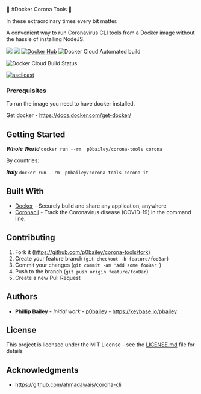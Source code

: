 🐳 #Docker Corona Tools 🦠

In these extraordinary times every bit matter.

A convenient way to run Coronavirus CLI tools from a Docker image without the hassle of installing NodeJS.

[![](https://images.microbadger.com/badges/image/p0bailey/corona-tools.svg)](http://microbadger.com/images/p0bailey/corona-tools "Get your own image badge on microbadger.com")
[![](https://images.microbadger.com/badges/version/p0bailey/corona-tools.svg)](https://hub.docker.com/r/p0bailey/corona-tools/)
[![Docker Hub](http://img.shields.io/docker/pulls/p0bailey/corona-tools.svg)](https://hub.docker.com/r/p0bailey/corona-tools/)
![Docker Cloud Automated build](https://img.shields.io/docker/cloud/automated/p0bailey/corona-tools) 

![Docker Cloud Build Status](https://img.shields.io/docker/cloud/build/p0bailey/corona-tools?style=for-the-badge)

[![asciicast](https://asciinema.org/a/HK2sKol9pDVBV9Ml0zo75yMIu.svg)](https://asciinema.org/a/HK2sKol9pDVBV9Ml0zo75yMIu)

### Prerequisites

To run the image you need to have docker installed.

Get docker - https://docs.docker.com/get-docker/

## Getting Started

***Whole World*** `docker run --rm  p0bailey/corona-tools corona`

By countries: 

***Italy*** `docker run --rm  p0bailey/corona-tools corona it`

## Built With

* [Docker](https://www.docker.com/) - Securely build and share any application, anywhere
* [Coronacli](https://github.com/ahmadawais/corona-cli) -  Track the Coronavirus disease (COVID-19) in the command line.

## Contributing

1. Fork it (<https://github.com/p0bailey/corona-tools/fork>)
2. Create your feature branch (`git checkout -b feature/fooBar`)
3. Commit your changes (`git commit -am 'Add some fooBar'`)
4. Push to the branch (`git push origin feature/fooBar`)
5. Create a new Pull Request

## Authors

* **Phillip Bailey** - *Initial work* - [p0bailey](https://github.com/p0bailey) - https://keybase.io/pbailey


## License

This project is licensed under the MIT License - see the [LICENSE.md](LICENSE.md) file for details

## Acknowledgments

* https://github.com/ahmadawais/corona-cli

